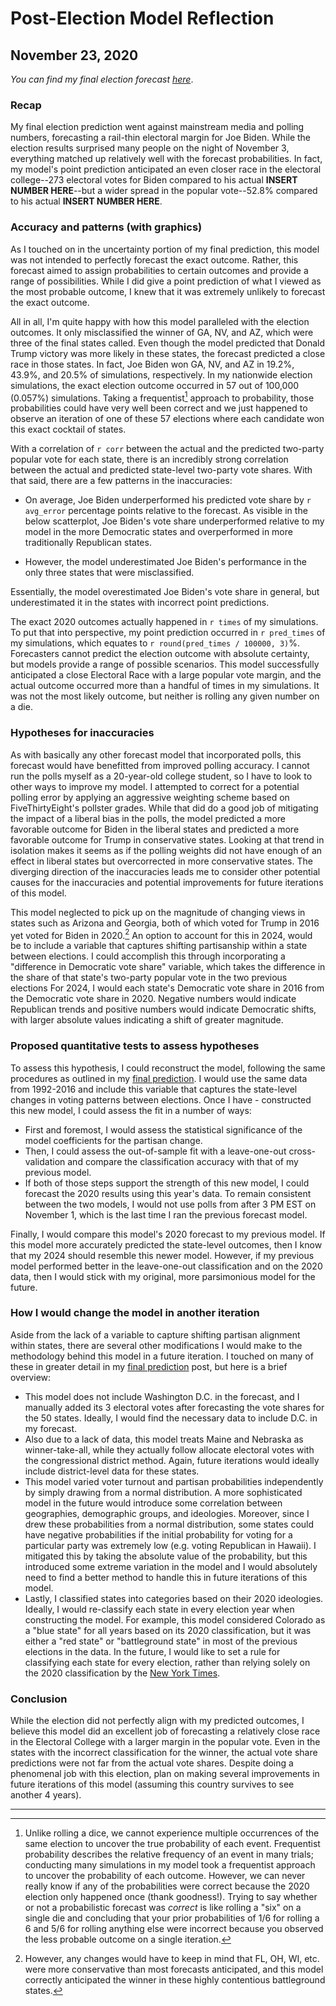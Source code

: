 # Post-Election Model Reflection
## November 23, 2020

*You can find my final election forecast [here](https://kayla-manning.github.io/gov1347/posts/final.html)*.

### Recap

My final election prediction went against mainstream media and polling numbers, forecasting a rail-thin electoral margin for Joe Biden. While the election results surprised many people on the night of November 3, everything matched up relatively well with the forecast probabilities. In fact, my model's point prediction anticipated an even closer race in the electoral college--273 electoral votes for Biden compared to his actual **INSERT NUMBER HERE**--but a wider spread in the popular vote--52.8% compared to his actual **INSERT NUMBER HERE**.


### Accuracy and patterns (with graphics)

As I touched on in the uncertainty portion of my final prediction, this model was not intended to perfectly forecast the exact outcome. Rather, this forecast aimed to assign probabilities to certain outcomes and provide a range of possibilities. While I did give a point prediction of what I viewed as the most probable outcome, I knew that it was extremely unlikely to forecast the exact outcome.

All in all, I'm quite happy with how this model paralleled with the election outcomes. It only misclassified the winner of GA, NV, and AZ, which were three of the final states called. Even though the model predicted that Donald Trump victory was more likely in these states, the forecast predicted a close race in those states. In fact, Joe Biden won GA, NV, and AZ in 19.2%, 43.9%, and 20.5% of simulations, respectively. In my nationwide election simulations, the exact election outcome occurred in 57 out of 100,000 (0.057%) simulations. Taking a frequentist[^frequentist] approach to probability, those probabilities could have very well been correct and we just happened to observe an iteration of one of these 57 elections where each candidate won this exact cocktail of states.

With a correlation of `r corr` between the actual and the predicted two-party popular vote for each state, there is an incredibly strong correlation between the actual and predicted state-level two-party vote shares. With that said, there are a few patterns in the inaccuracies:

- On average, Joe Biden underperformed his predicted vote share by `r avg_error` percentage points relative to the forecast. As visible in the below scatterplot, Joe Biden's vote share underperformed relative to my model in the more Democratic states and overperformed in more traditionally Republican states.

- However, the model underestimated Joe Biden's performance in the only three states that were misclassified. 

Essentially, the model overestimated Joe Biden's vote share in general, but underestimated it in the states with incorrect point predictions.

The exact 2020 outcomes actually happened in `r times` of my simulations. To put that into perspective, my point prediction occurred in `r pred_times` of my simulations, which equates to `r round(pred_times / 100000, 3)`%. Forecasters cannot predict the election outcome with absolute certainty, but models provide a range of possible scenarios. This model successfully anticipated a close Electoral Race with a large popular vote margin, and the actual outcome occurred more than a handful of times in my simulations. It was not the most likely outcome, but neither is rolling any given number on a die.

### Hypotheses for inaccuracies

As with basically any other forecast model that incorporated polls, this forecast would have benefitted from improved polling accuracy. I cannot run the polls myself as a 20-year-old college student, so I have to look to other ways to improve my model. I attempted to correct for a potential polling error by applying an aggressive weighting scheme based on FiveThirtyEight's pollster grades. While that did do a good job of mitigating the impact of a liberal bias in the polls, the model predicted a more favorable outcome for Biden in the liberal states and predicted a more favorable outcome for Trump in conservative states. Looking at that trend in isolation makes it seems as if the polling weights did not have enough of an effect in liberal states but overcorrected in more conservative states. The diverging direction of the inaccuracies leads me to consider other potential causes for the inaccuracies and potential improvements for future iterations of this model.

This model neglected to pick up on the magnitude of changing views in states such as Arizona and Georgia, both of which voted for Trump in 2016 yet voted for Biden in 2020.[^good-shifts] An option to account for this in 2024, would be to include a variable that captures shifting partisanship within a state between elections. I could accomplish this through incorporating a "difference in Democratic vote share" variable, which takes the difference in the share of that state's two-party popular vote in the two previous elections For 2024, I would each state's Democratic vote share in 2016 from the Democratic vote share in 2020. Negative numbers would indicate Republican trends and positive numbers would indicate Democratic shifts, with larger absolute values indicating a shift of greater magnitude. 

### Proposed quantitative tests to assess hypotheses

To assess this hypothesis, I could reconstruct the model, following the same procedures as outlined in my [final prediction](posts/final.md). I would use the same data from 1992-2016 and include this variable that captures the state-level changes in voting patterns between elections. Once I have - constructed this new model, I could assess the fit in a number of ways:

- First and foremost, I would assess the statistical significance of the model coefficients for the partisan change.
- Then, I could assess the out-of-sample fit with a leave-one-out cross-validation and compare the classification accuracy with that of my previous model.
- If both of those steps support the strength of this new model, I could forecast the 2020 results using this year's data. To remain consistent between the two models, I would not use polls from after 3 PM EST on November 1, which is the last time I ran the previous forecast model.

Finally, I would compare this model's 2020 forecast to my previous model. If this model more accurately predicted the state-level outcomes, then I know that my 2024 should resemble this newer model. However, if my previous model performed better in the leave-one-out classification and on the 2020 data, then I would stick with my original, more parsimonious model for the future.


### How I would change the model in another iteration

Aside from the lack of a variable to capture shifting partisan alignment within states, there are several other modifications I would make to the methodology behind this model in a future iteration. I touched on many of these in greater detail in my [final prediction](posts/final.md) post, but here is a brief overview:

- This model does not include Washington D.C. in the forecast, and I manually added its 3 electoral votes after forecasting the vote shares for the 50 states. Ideally, I would find the necessary data to include D.C. in my forecast.
- Also due to a lack of data, this model treats Maine and Nebraska as winner-take-all, while they actually follow allocate electoral votes with the congressional district method. Again, future iterations would ideally include district-level data for these states.
- This model varied voter turnout and partisan probabilities independently by simply drawing from a normal distribution. A more sophisticated model in the future would introduce some correlation between geographies, demographic groups, and ideologies. Moreover, since I drew these probabilities from a normal distribution, some states could have negative probabilities if the initial probability for voting for a particular party was extremely low (e.g. voting Republican in Hawaii). I mitigated this by taking the absolute value of the probability, but this introduced some extreme variation in the model and I would absolutely need to find a better method to handle this in future iterations of this model.
- Lastly, I classified states into categories based on their 2020 ideologies. Ideally, I would re-classify each state in every election year when constructing the model. For example, this model considered Colorado as a "blue state" for all years based on its 2020 classification, but it was either a "red state" or "battleground state" in most of the previous elections in the data. In the future, I would like to set a rule for classifying each state for every election, rather than relying solely on the 2020 classification by the [New York Times](https://www.nytimes.com/interactive/2020/us/elections/electoral-college-battleground-states.html).

### Conclusion

While the election did not perfectly align with my predicted outcomes, I believe this model did an excellent job of forecasting a relatively close race in the Electoral College with a larger margin in the popular vote. Even in the states with the incorrect classification for the winner, the actual vote share predictions were not far from the actual vote shares. Despite doing a phenomenal job with this election, plan on making several improvements in future iterations of this model (assuming this country survives to see another 4 years).

---------------------------------------------------------------------

[^frequentist]: Unlike rolling a dice, we cannot experience multiple occurrences of the same election to uncover the true probability of each event. Frequentist probability describes the relative frequency of an event in many trials; conducting many simulations in my model took a frequentist approach to uncover the probability of each outcome. However, we can never really know if any of the probabilities were correct because the 2020 election only happened once (thank goodness!). Trying to say whether or not a probabilistic forecast was *correct* is like rolling a "six" on a single die and concluding that your prior probabilities of 1/6 for rolling a 6 and 5/6 for rolling anything else were incorrect because you observed the less probable outcome on a single iteration.

[^good-shifts]: However, any changes would have to keep in mind that FL, OH, WI, etc. were more conservative than most forecasts anticipated, and this model correctly anticipated the winner in these highly contentious battleground states. 

